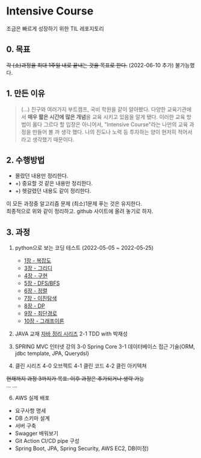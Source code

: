 # Intensive Course 
조금은 빠르게 성장하기 위한 TIL 레포지토리  

## 0. 목표
~~각 (소)과정을 최대 1주일 내로 끝내는 것을 목표로 한다.~~
(2022-06-10 추가) 
불가능했다.

## 1. 만든 이유
> (...) 친구와 여러가지 부트캠프, 국비 학원을 같이 알아봤다. 다양한 교육기관에서 **매우 짧은 시간에 많은 개념**을 교육 시키고 있음을 알게 됐다.
> 이러한 교육 방법이 옳다 그르다 할 입장은 아니어서, "Intensive Course"라는 나만의 교육 과정을 만들어 볼 까 생각 했다. 나의 진도나 노력 등 투자하는 양이 현저히 적어서 라고 생각했기 때문이다.

## 2. 수행방법
- 몰랐던 내용만 정리한다.
- +) 중요할 것 같은 내용만 정리한다.
- +) 헷갈렸던 내용도 같이 정리한다.  

이 모든 과정중 알고리즘 문제 (최소)1문제 푸는 것은 유지한다.  
최종적으로 위와 같이 정리하고. github 사이트에 올려 놓기로 하자.  


## 3. 과정
1. python으로 보는 코딩 테스트 (2022-05-05 ~ 2022-05-25)
	- [1장 - 복잡도](https://github.com/KYankee6/intensive-course/blob/main/Week1/python-for-coding-test/1/1%EC%9E%A5.md)
	- [3장 - 그리디](https://github.com/KYankee6/intensive-course/blob/main/Week1/python-for-coding-test/3/greedy.md)
	- [4장 - 구현](https://github.com/KYankee6/intensive-course/tree/main/Week1/python-for-coding-test/4/implementation.md)
	- [5장 - DFS/BFS](https://github.com/KYankee6/intensive-course/tree/main/Week1/python-for-coding-test/5/dfs-bfs.md)
	- [6장 - 정렬](https://github.com/KYankee6/intensive-course/tree/main/Week1/python-for-coding-test/6/sort.md)
	- [7장 - 이진탐색](https://github.com/KYankee6/intensive-course/tree/main/Week1/python-for-coding-test/7/binary_search.md)
	- [8장 - DP](https://github.com/KYankee6/intensive-course/tree/main/Week1/python-for-coding-test/8/dp.md)
	- [9장 - 최단경로](https://github.com/KYankee6/intensive-course/blob/main/Week1/python-for-coding-test/9/shortest-path.md)
	- [10장 - 그래프이론](https://github.com/KYankee6/intensive-course/blob/main/Week1/python-for-coding-test/10/graph-theory.md)



2. JAVA 교재
[자바 정리 시리즈](https://github.com/KYankee6/zero-to-java)
	2-1 TDD with 박재성  

  
3. SPRING MVC 인터넷 강의 
	3-0 Spring Core
	3-1 데이터베이스 접근 기술(ORM, jdbc template, JPA, Querydsl)

4. 클린 시리즈
	4-0 오브젝트
	4-1 클린 코드
	4-2 클린 아키텍쳐
 
~~현재까지 과정 3까지가 목표. 이후 과정은 추가되거나 생략 가능~~  
...
...  

6. AWS 실제 배포
  - 요구사항 명세
  - DB 스키마 설계
  - 서버 구축
  - Swagger 배워보기
  - Git Action CI/CD pipe 구성
  - Spring Boot, JPA, Spring Security, AWS EC2, DB(미정)

